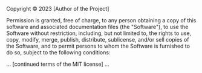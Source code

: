 Copyright © 2023 [Author of the Project]

Permission is granted, free of charge, to any person obtaining a copy of this software and associated documentation files (the "Software"), to use the Software without restriction, including, but not limited to, the rights to use, copy, modify, merge, publish, distribute, sublicense, and/or sell copies of the Software, and to permit persons to whom the Software is furnished to do so, subject to the following conditions:

... [continued terms of the MIT license] ...